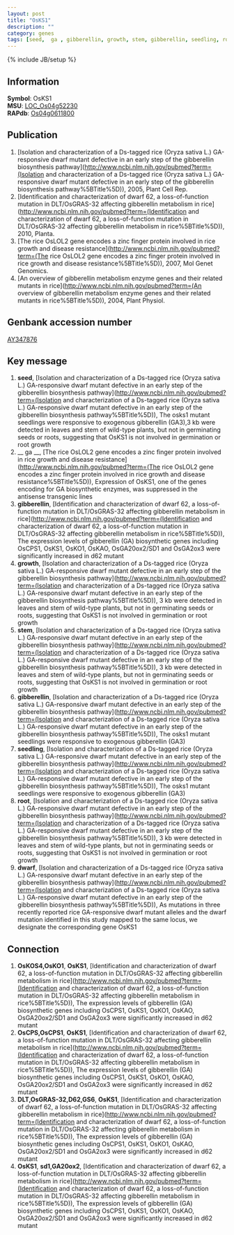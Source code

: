 ```yaml
---
layout: post
title: "OsKS1"
description: ""
category: genes
tags: [seed,  ga , gibberellin, growth, stem, gibberellin, seedling, root, dwarf]
---
```

{% include JB/setup %}

## Information
__Symbol__: OsKS1  
__MSU__: [LOC_Os04g52230](http://rice.plantbiology.msu.edu/cgi-bin/ORF_infopage.cgi?orf=LOC_Os04g52230)  
__RAPdb__: [Os04g0611800](http://rapdb.dna.affrc.go.jp/viewer/gbrowse_details/irgsp1?name=Os04g0611800)  

## Publication
1. [Isolation and characterization of a Ds-tagged rice (Oryza sativa L.) GA-responsive dwarf mutant defective in an early step of the gibberellin biosynthesis pathway](http://www.ncbi.nlm.nih.gov/pubmed?term=(Isolation and characterization of a Ds-tagged rice (Oryza sativa L.) GA-responsive dwarf mutant defective in an early step of the gibberellin biosynthesis pathway%5BTitle%5D)), 2005, Plant Cell Rep.
2. [Identification and characterization of dwarf 62, a loss-of-function mutation in DLT/OsGRAS-32 affecting gibberellin metabolism in rice](http://www.ncbi.nlm.nih.gov/pubmed?term=(Identification and characterization of dwarf 62, a loss-of-function mutation in DLT/OsGRAS-32 affecting gibberellin metabolism in rice%5BTitle%5D)), 2010, Planta.
3. [The rice OsLOL2 gene encodes a zinc finger protein involved in rice growth and disease resistance](http://www.ncbi.nlm.nih.gov/pubmed?term=(The rice OsLOL2 gene encodes a zinc finger protein involved in rice growth and disease resistance%5BTitle%5D)), 2007, Mol Genet Genomics.
4. [An overview of gibberellin metabolism enzyme genes and their related mutants in rice](http://www.ncbi.nlm.nih.gov/pubmed?term=(An overview of gibberellin metabolism enzyme genes and their related mutants in rice%5BTitle%5D)), 2004, Plant Physiol.

## Genbank accession number
[AY347876](http://www.ncbi.nlm.nih.gov/nuccore/AY347876)

## Key message
1. __seed__, [Isolation and characterization of a Ds-tagged rice (Oryza sativa L.) GA-responsive dwarf mutant defective in an early step of the gibberellin biosynthesis pathway](http://www.ncbi.nlm.nih.gov/pubmed?term=(Isolation and characterization of a Ds-tagged rice (Oryza sativa L.) GA-responsive dwarf mutant defective in an early step of the gibberellin biosynthesis pathway%5BTitle%5D)),  The osks1 mutant seedlings were responsive to exogenous gibberellin (GA3),3 kb were detected in leaves and stem of wild-type plants, but not in germinating seeds or roots, suggesting that OsKS1 is not involved in germination or root growth
2. __ ga __, [The rice OsLOL2 gene encodes a zinc finger protein involved in rice growth and disease resistance](http://www.ncbi.nlm.nih.gov/pubmed?term=(The rice OsLOL2 gene encodes a zinc finger protein involved in rice growth and disease resistance%5BTitle%5D)),  Expression of OsKS1, one of the genes encoding for GA biosynthetic enzymes, was suppressed in the antisense transgenic lines
3. __gibberellin__, [Identification and characterization of dwarf 62, a loss-of-function mutation in DLT/OsGRAS-32 affecting gibberellin metabolism in rice](http://www.ncbi.nlm.nih.gov/pubmed?term=(Identification and characterization of dwarf 62, a loss-of-function mutation in DLT/OsGRAS-32 affecting gibberellin metabolism in rice%5BTitle%5D)),  The expression levels of gibberellin (GA) biosynthetic genes including OsCPS1, OsKS1, OsKO1, OsKAO, OsGA20ox2/SD1 and OsGA2ox3 were significantly increased in d62 mutant
4. __growth__, [Isolation and characterization of a Ds-tagged rice (Oryza sativa L.) GA-responsive dwarf mutant defective in an early step of the gibberellin biosynthesis pathway](http://www.ncbi.nlm.nih.gov/pubmed?term=(Isolation and characterization of a Ds-tagged rice (Oryza sativa L.) GA-responsive dwarf mutant defective in an early step of the gibberellin biosynthesis pathway%5BTitle%5D)), 3 kb were detected in leaves and stem of wild-type plants, but not in germinating seeds or roots, suggesting that OsKS1 is not involved in germination or root growth
5. __stem__, [Isolation and characterization of a Ds-tagged rice (Oryza sativa L.) GA-responsive dwarf mutant defective in an early step of the gibberellin biosynthesis pathway](http://www.ncbi.nlm.nih.gov/pubmed?term=(Isolation and characterization of a Ds-tagged rice (Oryza sativa L.) GA-responsive dwarf mutant defective in an early step of the gibberellin biosynthesis pathway%5BTitle%5D)), 3 kb were detected in leaves and stem of wild-type plants, but not in germinating seeds or roots, suggesting that OsKS1 is not involved in germination or root growth
6. __gibberellin__, [Isolation and characterization of a Ds-tagged rice (Oryza sativa L.) GA-responsive dwarf mutant defective in an early step of the gibberellin biosynthesis pathway](http://www.ncbi.nlm.nih.gov/pubmed?term=(Isolation and characterization of a Ds-tagged rice (Oryza sativa L.) GA-responsive dwarf mutant defective in an early step of the gibberellin biosynthesis pathway%5BTitle%5D)),  The osks1 mutant seedlings were responsive to exogenous gibberellin (GA3)
7. __seedling__, [Isolation and characterization of a Ds-tagged rice (Oryza sativa L.) GA-responsive dwarf mutant defective in an early step of the gibberellin biosynthesis pathway](http://www.ncbi.nlm.nih.gov/pubmed?term=(Isolation and characterization of a Ds-tagged rice (Oryza sativa L.) GA-responsive dwarf mutant defective in an early step of the gibberellin biosynthesis pathway%5BTitle%5D)),  The osks1 mutant seedlings were responsive to exogenous gibberellin (GA3)
8. __root__, [Isolation and characterization of a Ds-tagged rice (Oryza sativa L.) GA-responsive dwarf mutant defective in an early step of the gibberellin biosynthesis pathway](http://www.ncbi.nlm.nih.gov/pubmed?term=(Isolation and characterization of a Ds-tagged rice (Oryza sativa L.) GA-responsive dwarf mutant defective in an early step of the gibberellin biosynthesis pathway%5BTitle%5D)), 3 kb were detected in leaves and stem of wild-type plants, but not in germinating seeds or roots, suggesting that OsKS1 is not involved in germination or root growth
9. __dwarf__, [Isolation and characterization of a Ds-tagged rice (Oryza sativa L.) GA-responsive dwarf mutant defective in an early step of the gibberellin biosynthesis pathway](http://www.ncbi.nlm.nih.gov/pubmed?term=(Isolation and characterization of a Ds-tagged rice (Oryza sativa L.) GA-responsive dwarf mutant defective in an early step of the gibberellin biosynthesis pathway%5BTitle%5D)),  As mutations in three recently reported rice GA-responsive dwarf mutant alleles and the dwarf mutation identified in this study mapped to the same locus, we designate the corresponding gene OsKS1

## Connection
1. __OsKOS4,OsKO1__, __OsKS1__, [Identification and characterization of dwarf 62, a loss-of-function mutation in DLT/OsGRAS-32 affecting gibberellin metabolism in rice](http://www.ncbi.nlm.nih.gov/pubmed?term=(Identification and characterization of dwarf 62, a loss-of-function mutation in DLT/OsGRAS-32 affecting gibberellin metabolism in rice%5BTitle%5D)),  The expression levels of gibberellin (GA) biosynthetic genes including OsCPS1, OsKS1, OsKO1, OsKAO, OsGA20ox2/SD1 and OsGA2ox3 were significantly increased in d62 mutant
2. __OsCPS,OsCPS1__, __OsKS1__, [Identification and characterization of dwarf 62, a loss-of-function mutation in DLT/OsGRAS-32 affecting gibberellin metabolism in rice](http://www.ncbi.nlm.nih.gov/pubmed?term=(Identification and characterization of dwarf 62, a loss-of-function mutation in DLT/OsGRAS-32 affecting gibberellin metabolism in rice%5BTitle%5D)),  The expression levels of gibberellin (GA) biosynthetic genes including OsCPS1, OsKS1, OsKO1, OsKAO, OsGA20ox2/SD1 and OsGA2ox3 were significantly increased in d62 mutant
3. __DLT,OsGRAS-32,D62,GS6__, __OsKS1__, [Identification and characterization of dwarf 62, a loss-of-function mutation in DLT/OsGRAS-32 affecting gibberellin metabolism in rice](http://www.ncbi.nlm.nih.gov/pubmed?term=(Identification and characterization of dwarf 62, a loss-of-function mutation in DLT/OsGRAS-32 affecting gibberellin metabolism in rice%5BTitle%5D)),  The expression levels of gibberellin (GA) biosynthetic genes including OsCPS1, OsKS1, OsKO1, OsKAO, OsGA20ox2/SD1 and OsGA2ox3 were significantly increased in d62 mutant
4. __OsKS1__, __sd1,GA20ox2__, [Identification and characterization of dwarf 62, a loss-of-function mutation in DLT/OsGRAS-32 affecting gibberellin metabolism in rice](http://www.ncbi.nlm.nih.gov/pubmed?term=(Identification and characterization of dwarf 62, a loss-of-function mutation in DLT/OsGRAS-32 affecting gibberellin metabolism in rice%5BTitle%5D)),  The expression levels of gibberellin (GA) biosynthetic genes including OsCPS1, OsKS1, OsKO1, OsKAO, OsGA20ox2/SD1 and OsGA2ox3 were significantly increased in d62 mutant


